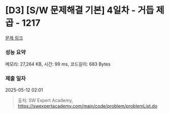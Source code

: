 # [D3] [S/W 문제해결 기본] 4일차 - 거듭 제곱 - 1217 

[문제 링크](https://swexpertacademy.com/main/code/problem/problemDetail.do?contestProbId=AV14dUIaAAUCFAYD) 

### 성능 요약

메모리: 27,264 KB, 시간: 99 ms, 코드길이: 683 Bytes

### 제출 일자

2025-05-12 02:01



> 출처: SW Expert Academy, https://swexpertacademy.com/main/code/problem/problemList.do